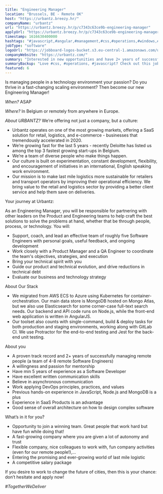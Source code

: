 ```yaml
---
title: "Engineering Manager"
location: "Brussels, BE - Remote OK"
host: "https://urbantz.breezy.hr/"
companyName: "urbantz"
url: "https://urbantz.breezy.hr/p/c7343c63ce9b-engineering-manager"
applyUrl: "https://urbantz.breezy.hr/p/c7343c63ce9b-engineering-manager/apply"
timestamp: 1616630400000
hashtags: "#javascript,#angular,#management,#css,#operations,#windows,#kubernetes,#aws,#azure,#marketing"
jobType: "software"
logoUrl: "https://jobboard-logos-bucket.s3.eu-central-1.amazonaws.com/urbantz"
companyWebsite: "https://urbantz.com/"
summary: "Interested in new opportunities and have 2+ years of successfully managing remote people? Urbantz has a job opening for an Engineering Manager."
summaryBackup: "Love #css, #operations, #javascript? Check out this job post!"
featured: 6
---
```


Is managing people in a technology environment your passion? Do you thrive in a fast-changing scaling environment? Then become our new Engineering Manager!

_When?_ ASAP

_Where?_ In Belgium or remotely from anywhere in Europe.

_About URBANTZ?_ We’re offering not just a company, but a culture:

*   Urbantz operates on one of the most growing markets, offering a SaaS solution for retail, logistics, and e-commerce - businesses that tremendously accelerated in 2020.
*   We’re growing fast for the last 5 years - recently Deloitte has listed us among the top 3 fastest growing start-ups in Belgium.
*   We’re a team of diverse people who make things happen.
*   Our culture is built on experimentation, constant development, flexibility, and encouragement of initiatives in an international, English speaking work environment.
*   Our mission is to make last mile logistics more sustainable for retailers and transport operators by improving their operational efficiency. We bring value to the retail and logistics sector by providing a better client service and help them save on deliveries.

Your journey at Urbantz:

As an Engineering Manager, you will be responsible for partnering with other leaders on the Product and Engineering teams to help craft the best solutions to solve the problems at hand, whether that be through people, process, or technology. You will:

*   Support, coach, and lead an effective team of roughly five Software Engineers with personal goals, useful feedback, and ongoing development
*   Work closely with a Product Manager and a QA Engineer to coordinate the team's objectives, strategies, and execution
*   Bring your technical spirit with you
*   Guide our product and technical evolution, and drive reductions in technical debt
*   Evaluate our business and technology strategy

About Our Stack

*   We migrated from AWS ECS to Azure using Kubernetes for container-orchestration. Our main data store is MongoDB hosted on Mongo Atlas, but we also use Elasticsearch for some corner-case full-text search needs. Our backend and API code runs on Node.js, while the front-end web application is written in AngularJS.
*   Our toolset also counts with single-command, build & deploy tasks for both production and staging environments, working along with GitLab CI. We use Protractor for the end-to-end testing and Jest for the back-end unit testing.

About you

*   A proven track record and 2+ years of successfully managing remote people (a team of 4-8 remote Software Engineers)
*   A willingness and passion for mentorship
*   Have min 5 years of experience as a Software Developer
*   Have excellent written communication skills
*   Believe in asynchronous communication
*   Work applying DevOps principles, practices, and values
*   Previous hands-on experience in JavaScript, Node.js and MongoDB is a plus
*   Experience in SaaS Products is an advantage
*   Good sense of overall architecture on how to design complex software

What’s in it for you?

*   Opportunity to join a winning team. Great people that work hard but have fun while doing that!
*   A fast-growing company where you are given a lot of autonomy and trust
*   Flexible company, nice colleagues to work with, fun company activities (even for our remote people!),...
*   Entering the promising and ever-growing world of last mile logistic
*   A competitive salary package

If you desire to work to change the future of cities, then this is your chance: don’t hesitate and apply now!

_#TogetherWeDeliver_

